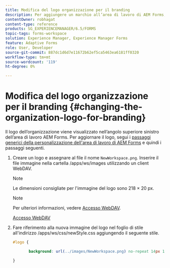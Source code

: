 ```yaml
---
title: Modifica del logo organizzazione per il branding
description: Per aggiungere un marchio all’area di lavoro di AEM Forms, fornisci il logo della tua organizzazione personalizzando il logo predefinito.
contentOwner: robhagat
content-type: reference
products: SG_EXPERIENCEMANAGER/6.5/FORMS
topic-tags: forms-workspace
solution: Experience Manager, Experience Manager Forms
feature: Adaptive Forms
role: User, Developer
source-git-commit: 887dc1d6d7e11672b62ef5ca5463ea6181ff0320
workflow-type: tm+mt
source-wordcount: '119'
ht-degree: 0%

---
```


# Modifica del logo organizzazione per il branding {#changing-the-organization-logo-for-branding}

Il logo dell’organizzazione viene visualizzato nell’angolo superiore sinistro dell’area di lavoro AEM Forms. Per aggiornare il logo, segui i [passaggi generici della personalizzazione dell&#39;area di lavoro di AEM Forms](/help/forms/using/generic-steps-html-workspace-customization.md#generic-steps-for-html-workspace-customization) e quindi i passaggi seguenti.

1. Creare un logo e assegnare al file il nome `NewWorkspace.png`. Inserire il file immagine nella cartella /apps/ws/images utilizzando un client WebDAV.

   >[!NOTE]
   >
   >Le dimensioni consigliate per l&#39;immagine del logo sono 218 × 20 px.

   >[!NOTE]
   >
   >Per ulteriori informazioni, vedere [Accesso WebDAV](https://experienceleague.adobe.com/docs/experience-manager-65-2025/administering/contentmanagement/webdav-access.html?lang=en).

   [Accesso WebDAV](https://experienceleague.adobe.com/docs/experience-manager-65-2025/administering/contentmanagement/webdav-access.html?lang=en)

1. Fare riferimento alla nuova immagine del logo nel foglio di stile all&#39;indirizzo /apps/ws/css/newStyle.css aggiungendo il seguente stile.

   ```css
   #logo {
   
          background: url(../images/NewWorkspace.png) no-repeat 14px 11px;
   
   }
   ```
